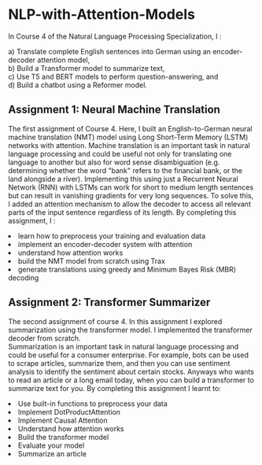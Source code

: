 # NLP-with-Attention-Models

In Course 4 of the Natural Language Processing Specialization, I :

a) Translate complete English sentences into German using an encoder-decoder attention model, <br>
b) Build a Transformer model to summarize text, <br>
c) Use T5 and BERT models to perform question-answering, and<br>
d) Build a chatbot using a Reformer model. <br>


## Assignment 1: Neural Machine Translation
The first assignment of Course 4. Here, I built an English-to-German neural machine translation (NMT) model using Long Short-Term Memory (LSTM) networks with attention. Machine translation is an important task in natural language processing and could be useful not only for translating one language to another but also for word sense disambiguation (e.g. determining whether the word "bank" refers to the financial bank, or the land alongside a river). Implementing this using just a Recurrent Neural Network (RNN) with LSTMs can work for short to medium length sentences but can result in vanishing gradients for very long sequences. To solve this, I added an attention mechanism to allow the decoder to access all relevant parts of the input sentence regardless of its length. By completing this assignment, I :

<li>learn how to preprocess your training and evaluation data</li>
<li>implement an encoder-decoder system with attention</li>
<li>understand how attention works</li>
<li>build the NMT model from scratch using Trax</li>
<li>generate translations using greedy and Minimum Bayes Risk (MBR) decoding</li>



## Assignment 2: Transformer Summarizer
The second assignment of course 4. In this assignment I explored summarization using the transformer model. I implemented the transformer decoder from scratch.<br>
Summarization is an important task in natural language processing and could be useful for a consumer enterprise. For example, bots can be used to scrape articles, summarize them, and then you can use sentiment analysis to identify the sentiment about certain stocks. Anyways who wants to read an article or a long email today, when you can build a transformer to summarize text for you. By completing this assignment I learnt to:

<li>Use built-in functions to preprocess your data</li>
<li>Implement DotProductAttention</li>
<li>Implement Causal Attention</li>
<li>Understand how attention works</li>
<li>Build the transformer model</li>
<li>Evaluate your model</li>
<li>Summarize an article</li>





